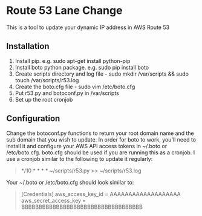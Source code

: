 # Route 53 Lane Change

This is a tool to update your dynamic IP address in AWS Route 53

## Installation

1. Install pip. e.g. sudo apt-get install python-pip
2. Install boto python package. e.g. sudo pip install boto
3. Create scripts directory and log file - sudo mkdir /var/scripts && sudo touch /var/scripts/r53.log
4. Create the boto.cfg file - sudo vim /etc/boto.cfg
5. Put r53.py and botoconf.py in /var/scripts
6. Set up the root cronjob

## Configuration

Change the botoconf.py functions to return your root domain name and the sub domain that you wish to update. In order for boto to work, you'll need to install it and configure your AWS API access tokens in ~/.boto or /etc/boto.cfg. boto.cfg should be used if you are running this as a cronjob. I use a cronjob similar to the following to update it regularly:

 >   */10 * * * * ~/scripts/r53.py >> ~/scripts/r53.log

Your ~/.boto or /etc/boto.cfg should look similar to:

>    [Credentials]
>    aws_access_key_id = AAAAAAAAAAAAAAAAAAA
>    aws_secret_access_key = BBBBBBBBBBBBBBBBBBBBBBBBBBBBBBBBBBB

